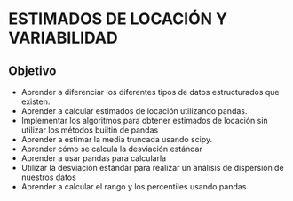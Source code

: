 # ESTIMADOS DE LOCACIÓN Y VARIABILIDAD

## Objetivo

- Aprender a diferenciar los diferentes tipos de datos estructurados que existen.
- Aprender a calcular estimados de locación utilizando pandas.
- Implementar los algoritmos para obtener estimados de locación sin utilizar los métodos builtin de pandas
- Aprender a estimar la media truncada usando scipy.
- Aprender cómo se calcula la desviación estándar
- Aprender a usar pandas para calcularla
- Utilizar la desviación estándar para realizar un análisis de dispersión de nuestros datos
- Aprender a calcular el rango y los percentiles usando pandas



